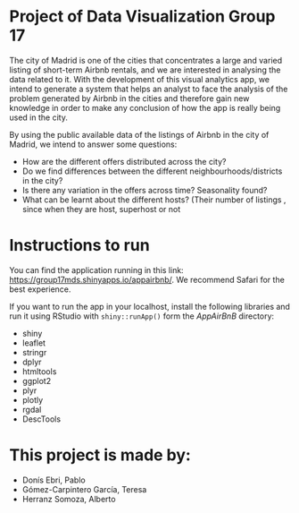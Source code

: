 # Project of Data Visualization Group 17

The city of Madrid is one of the cities that concentrates a large and varied listing of short-term Airbnb rentals, and we are interested in analysing the data related to it. With the development of this visual analytics app, we intend to generate a system that helps an analyst to face the analysis of the problem generated by Airbnb in the cities and therefore gain new knowledge in order to make any conclusion of how the app is really being used in the city.

By using the public available data of the listings of Airbnb in the city of Madrid, we intend to answer some questions:
- How are the different offers distributed across the city?
- Do we find differences between the different neighbourhoods/districts in the city?
- Is there any variation in the offers across time? Seasonality found?
- What can be learnt about the different hosts? (Their number of listings , since when they are host, superhost or not

# Instructions to run
You can find the application running in this link: https://group17mds.shinyapps.io/appairbnb/. We recommend Safari for the best experience.

If you want to run the app in your localhost, install the following libraries and run it using RStudio with ```shiny::runApp()``` form the *AppAirBnB* directory:

- shiny
- leaflet
- stringr
- dplyr
- htmltools
- ggplot2
- plyr
- plotly
- rgdal
- DescTools


# This project is made by:
- Donís Ebri, Pablo
- Gómez-Carpintero García, Teresa
- Herranz Somoza, Alberto
